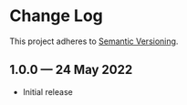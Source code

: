 # Change Log

This project adheres to [Semantic Versioning](http://semver.org/).

## 1.0.0 — 24 May 2022

- Initial release
